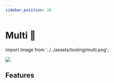 ```yaml
---
sidebar_position: 10
---
```


# Multi 🚧

import Image from '../../assets/tooling/multi.png';

<div style={{textAlign: 'center'}}>
  <img src={Image} style={{width: "750px"}} />
</div>

## Features

